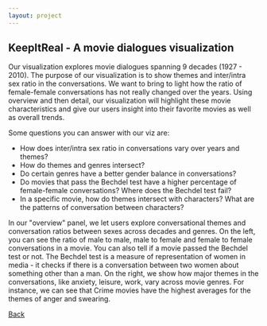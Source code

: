 ```yaml
---
layout: project
---
```


## KeepItReal - A movie dialogues visualization

Our visualization explores movie dialogues spanning 9 decades (1927 - 2010). The purpose of our visualization is to show themes and inter/intra sex ratio in the conversations. We want to bring to light how the ratio of female-female conversations has not really changed over the years. Using overview and then detail, our visualization will highlight these movie characteristics and give our users insight into their favorite movies as well as overall trends.

Some questions you can answer with our viz are:

- How does inter/intra sex ratio in conversations vary over years and themes?
- How do themes and genres intersect?
- Do certain genres have a better gender balance in conversations?
- Do movies that pass the Bechdel test have a higher percentage of female-female conversations? Where does the Bechdel test fail?
- In a specific movie, how do themes intersect with characters? What are the patterns of conversation between characters?

In our "overview" panel, we let users explore conversational themes and conversation ratios between sexes across decades and genres. On the left, you can see the ratio of male to male, male to female and female to female conversations in a movie. You can also tell if a movie passed the Bechdel test or not. The Bechdel test is a measure of representation of women in media - it checks if there is a conversation between two women about something other than a man. On the right, we show how major themes in the conversations, like anxiety, leisure, work, vary across movie genres. For instance, we can see that Crime movies have the highest averages for the themes of anger and swearing.

[Back](./)
